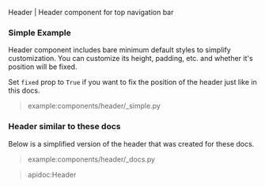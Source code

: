 Header | Header component for top navigation bar

### Simple Example

Header component includes bare minimum default styles to simplify customization. You can customize its height, padding,
etc. and whether it's position will be fixed.

Set `fixed` prop to `True` if you want to fix the position of the header just like in this docs.

> example:components/header/_simple.py

### Header similar to these docs

Below is a simplified version of the header that was created for these docs.

> example:components/header/_docs.py

> apidoc:Header
